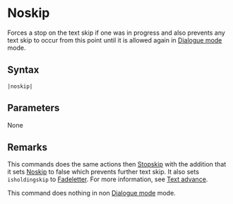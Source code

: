 # Noskip

Forces a stop on the text skip if one was in progress and also prevents any text skip to occur from this point until it is allowed again in [Dialogue mode](../../Dialogue%20mode.md) mode.

## Syntax

````
|noskip|
````

## Parameters

None

## Remarks

This commands does the same actions then [Stopskip](Stopskip.md) with the addition that it sets [Noskip](Noskip.md) to false which prevents further text skip. It also sets `isholdingskip` to [Fadeletter](Fadeletter.md). For more information, see [Text advance](../../Related%20Systems/Text%20advance.md).

This command does nothing in non [Dialogue mode](../../Dialogue%20mode.md) mode.
